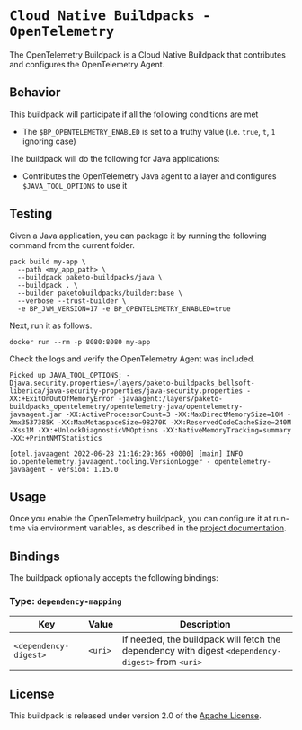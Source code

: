 # `Cloud Native Buildpacks - OpenTelemetry`

The OpenTelemetry Buildpack is a Cloud Native Buildpack that contributes and configures the OpenTelemetry Agent.

## Behavior

This buildpack will participate if all the following conditions are met

* The `$BP_OPENTELEMETRY_ENABLED` is set to a truthy value (i.e. `true`, `t`, `1` ignoring case)

The buildpack will do the following for Java applications:

* Contributes the OpenTelemetry Java agent to a layer and configures `$JAVA_TOOL_OPTIONS` to use it

## Testing

Given a Java application, you can package it by running the following command from the current folder.

```shell
pack build my-app \
  --path <my_app_path> \
  --buildpack paketo-buildpacks/java \
  --buildpack . \
  --builder paketobuildpacks/builder:base \
  --verbose --trust-builder \
  -e BP_JVM_VERSION=17 -e BP_OPENTELEMETRY_ENABLED=true
```

Next, run it as follows.

```shell
docker run --rm -p 8080:8080 my-app
```

Check the logs and verify the OpenTelemetry Agent was included.

```log
Picked up JAVA_TOOL_OPTIONS: -Djava.security.properties=/layers/paketo-buildpacks_bellsoft-liberica/java-security-properties/java-security.properties -XX:+ExitOnOutOfMemoryError -javaagent:/layers/paketo-buildpacks_opentelemetry/opentelemetry-java/opentelemetry-javaagent.jar -XX:ActiveProcessorCount=3 -XX:MaxDirectMemorySize=10M -Xmx3537385K -XX:MaxMetaspaceSize=98270K -XX:ReservedCodeCacheSize=240M -Xss1M -XX:+UnlockDiagnosticVMOptions -XX:NativeMemoryTracking=summary -XX:+PrintNMTStatistics

[otel.javaagent 2022-06-28 21:16:29:365 +0000] [main] INFO io.opentelemetry.javaagent.tooling.VersionLogger - opentelemetry-javaagent - version: 1.15.0
```

## Usage

Once you enable the OpenTelemetry buildpack, you can configure it at run-time via environment variables, as described in the [project documentation](https://opentelemetry.io/docs/instrumentation/java/automatic/agent-config/).

## Bindings

The buildpack optionally accepts the following bindings:

### Type: `dependency-mapping`

| Key                   | Value   | Description                                                                                       |
| --------------------- | ------- | ------------------------------------------------------------------------------------------------- |
| `<dependency-digest>` | `<uri>` | If needed, the buildpack will fetch the dependency with digest `<dependency-digest>` from `<uri>` |

## License

This buildpack is released under version 2.0 of the [Apache License][a].

[a]: http://www.apache.org/licenses/LICENSE-2.0
